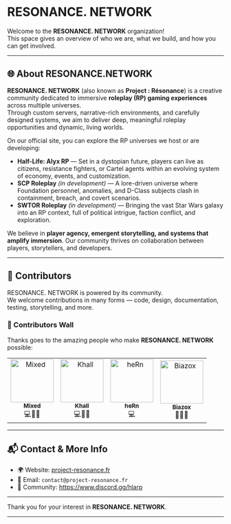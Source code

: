 # RESONANCE. NETWORK

Welcome to the **RESONANCE. NETWORK** organization!  
This space gives an overview of who we are, what we build, and how you can get involved.

---

## 🌐 About RESONANCE.NETWORK

**RESONANCE. NETWORK** (also known as **Project : Résonance**) is a creative community dedicated to immersive **roleplay (RP) gaming experiences** across multiple universes.  
Through custom servers, narrative-rich environments, and carefully designed systems, we aim to deliver deep, meaningful roleplay opportunities and dynamic, living worlds.  

On our official site, you can explore the RP universes we host or are developing:

- **Half-Life: Alyx RP** — Set in a dystopian future, players can live as citizens, resistance fighters, or Cartel agents within an evolving system of economy, events, and customization.  
- **SCP Roleplay** *(in development)* — A lore-driven universe where Foundation personnel, anomalies, and D-Class subjects clash in containment, breach, and covert scenarios.  
- **SWTOR Roleplay** *(in development)* — Bringing the vast Star Wars galaxy into an RP context, full of political intrigue, faction conflict, and exploration.  

We believe in **player agency, emergent storytelling, and systems that amplify immersion**. Our community thrives on collaboration between players, storytellers, and developers.

---

## 🤝 Contributors

RESONANCE. NETWORK is powered by its community.  
We welcome contributions in many forms — code, design, documentation, testing, storytelling, and more.  

### 👥 Contributors Wall

Thanks goes to the amazing people who make **RESONANCE. NETWORK** possible:  

<!-- ALL-CONTRIBUTORS-LIST:START -->
<!-- prettier-ignore -->
<table>
  <tr>
    <td align="center"><a href="https://github.com/mixvd"><img src="https://github.com/mixvd.png" width="100px;" alt="Mixed"/><br /><sub><b>Mixed</b></sub></a><br />💻🎨📖</td>
    <td align="center"><a href="https://github.com/KhallG"><img src="https://github.com/KhallG.png" width="100px;" alt="Khall"/><br /><sub><b>Khall</b></sub></a><br />💻🎨📖</td>
    <td align="center"><a href="https://github.com/Biscorn"><img src="https://github.com/Biscorn.png" width="100px;" alt="heRn"/><br /><sub><b>heRn</b></sub></a><br />💻</td>
    <td align="center"><a href="https://github.com/Biazox44"><img src="https://github.com/Biazox44.png" width="100px;" alt="Biazox"/><br /><sub><b>Biazox</b></sub></a><br />📖💡🧪</td>
  </tr>
</table>
<!-- ALL-CONTRIBUTORS-LIST:END -->

---

## 📬 Contact & More Info

- 🌍 Website: [project-resonance.fr](https://project-resonance.fr)  
- 📧 Email: `contact@project-resonance.fr`  
- 💬 Community: https://www.discord.gg/hlarp

---

Thank you for your interest in **RESONANCE. NETWORK**.  

---
